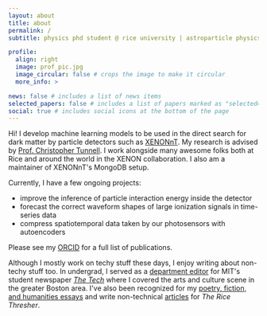 ```yaml
---
layout: about
title: about
permalink: /
subtitle: physics phd student @ rice university | astroparticle physics | machine learning | writing

profile:
  align: right
  image: prof_pic.jpg
  image_circular: false # crops the image to make it circular
  more_info: >

news: false # includes a list of news items
selected_papers: false # includes a list of papers marked as "selected={true}"
social: true # includes social icons at the bottom of the page
---
```


Hi! I develop machine learning models to be used in the direct search for dark matter by particle detectors such as [XENONnT](https://xenonexperiment.org/). My research is advised by [Prof. Christopher Tunnell](https://profiles.rice.edu/faculty/christopher-tunnell). I work alongside many awesome folks both at Rice and around the world in the XENON collaboration. I also am a maintainer of XENONnT's MongoDB setup.

Currently, I have a few ongoing projects:
 - improve the inference of particle interaction energy inside the detector
 - forecast the correct waveform shapes of large ionization signals in time-series data
 - compress spatiotemporal data taken by our photosensors with autoencoders

Please see my [ORCID](https://orcid.org/0000-0001-6655-3685) for a full list of publications.

Although I mostly work on techy stuff these days, I enjoy writing about non-techy stuff too. In undergrad, I served as a [department editor](https://thetech.com/authors/ivy-li) for MIT's student newspaper *[The Tech](https://thetech.com)* where I covered the arts and culture scene in the greater Boston area. I've also been recognized for my [poetry, fiction, and humanities essays](https://napoliion.github.io/writing/) and write non-technical [articles](https://www.ricethresher.org/staff/ivy-li) for *The Rice Thresher*.
